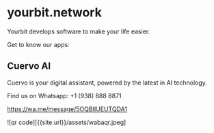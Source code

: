 # yourbit.network

Yourbit develops software to make your life easier. 

Get to know our apps:

## Cuervo AI

Cuervo is your digital assistant, powered by the latest in AI technology. 

Find us on Whatsapp: +1 (938) 888 8871 

https://wa.me/message/5OQBIIUEUTQDA1

![qr code][{{site.url}}/assets/wabaqr.jpeg]
